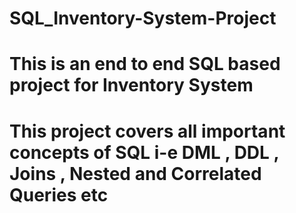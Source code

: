 # SQL_Inventory-System-Project
# This is an end to end  SQL based project for Inventory System 
# This project  covers all important concepts of SQL i-e DML , DDL , Joins , Nested and Correlated Queries etc 


